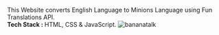 This Website converts English Language to Minions Language using Fun Translations API.<br>
<strong>Tech Stack : </strong>HTML, CSS & JavaScript.
![bananatalk](https://user-images.githubusercontent.com/105967722/194035062-699ca387-78cb-48dd-b9ab-bef4adf41543.png)

